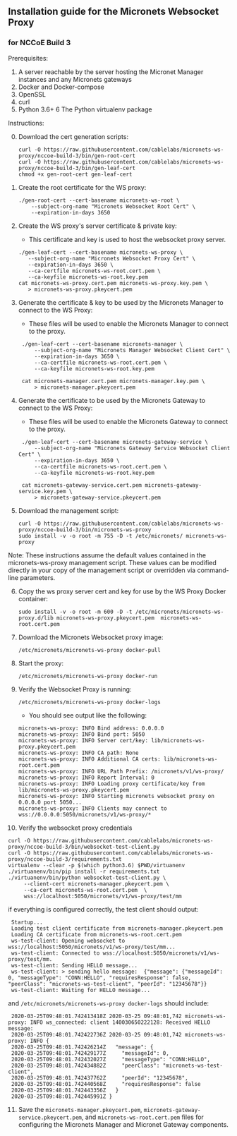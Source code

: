 ## Installation guide for the Micronets Websocket Proxy

### for NCCoE Build 3

Prerequisites:

1. A server reachable by the server hosting the Micronet Manager instances
and any Micronets gateways
2. Docker and Docker-compose
3. OpenSSL
4. curl
5. Python 3.6+
6 The Python virtualenv package

Instructions:

0. Download the cert generation scripts:

   ```
   curl -O https://raw.githubusercontent.com/cablelabs/micronets-ws-proxy/nccoe-build-3/bin/gen-root-cert
   curl -O https://raw.githubusercontent.com/cablelabs/micronets-ws-proxy/nccoe-build-3/bin/gen-leaf-cert
   chmod +x gen-root-cert gen-leaf-cert
   ```

1. Create the root certificate for the WS proxy:

   ```
   ./gen-root-cert --cert-basename micronets-ws-root \
       --subject-org-name "Micronets Websocket Root Cert" \
       --expiration-in-days 3650
   ```

2. Create the WS proxy's server certificate & private key:

   - This certificate and key is used to host the websocket proxy server.

   ```
   ./gen-leaf-cert --cert-basename micronets-ws-proxy \
      --subject-org-name "Micronets Websocket Proxy Cert" \
      --expiration-in-days 3650 \
      --ca-certfile micronets-ws-root.cert.pem \
      --ca-keyfile micronets-ws-root.key.pem
   cat micronets-ws-proxy.cert.pem micronets-ws-proxy.key.pem \
      > micronets-ws-proxy.pkeycert.pem
   ```

3. Generate the certificate & key to be used by the Micronets Manager to connect to the WS Proxy:

   - These files will be used to enable the Micronets Manager to connect to the proxy.

   ```
    ./gen-leaf-cert --cert-basename micronets-manager \
        --subject-org-name "Micronets Manager Websocket Client Cert" \
        --expiration-in-days 3650 \
        --ca-certfile micronets-ws-root.cert.pem \
        --ca-keyfile micronets-ws-root.key.pem

    cat micronets-manager.cert.pem micronets-manager.key.pem \
        > micronets-manager.pkeycert.pem
   ```

4. Generate the certificate to be used by the Micronets Gateway to connect to the WS Proxy:

   - These files will be used to enable the Micronets Gateway to connect to the proxy.

   ```
    ./gen-leaf-cert --cert-basename micronets-gateway-service \
        --subject-org-name "Micronets Gateway Service Websocket Client Cert" \
        --expiration-in-days 3650 \
        --ca-certfile micronets-ws-root.cert.pem \
        --ca-keyfile micronets-ws-root.key.pem

    cat micronets-gateway-service.cert.pem micronets-gateway-service.key.pem \
        > micronets-gateway-service.pkeycert.pem
   ```

5. Download the management script:

   ```
   curl -O https://raw.githubusercontent.com/cablelabs/micronets-ws-proxy/nccoe-build-3/bin/micronets-ws-proxy
   sudo install -v -o root -m 755 -D -t /etc/micronets/ micronets-ws-proxy 
   ```

Note: These instructions assume the default values contained in the micronets-ws-proxy management script.
These values can be modified directly in your copy of the management script or overridden via command-line
parameters.

6. Copy the ws proxy server cert and key for use by the WS Proxy Docker container:

   ```
   sudo install -v -o root -m 600 -D -t /etc/micronets/micronets-ws-proxy.d/lib micronets-ws-proxy.pkeycert.pem  micronets-ws-root.cert.pem 
   ```

7. Download the Micronets Websocket proxy image:

   ```
   /etc/micronets/micronets-ws-proxy docker-pull
   ```

8. Start the proxy:

   ```
   /etc/micronets/micronets-ws-proxy docker-run
   ```

9. Verify the Websocket Proxy is running:

   ```
   /etc/micronets/micronets-ws-proxy docker-logs
   ```

   - You should see output like the following:
   
    ```
    micronets-ws-proxy: INFO Bind address: 0.0.0.0
    micronets-ws-proxy: INFO Bind port: 5050
    micronets-ws-proxy: INFO Server cert/key: lib/micronets-ws-proxy.pkeycert.pem
    micronets-ws-proxy: INFO CA path: None
    micronets-ws-proxy: INFO Additional CA certs: lib/micronets-ws-root.cert.pem
    micronets-ws-proxy: INFO URL Path Prefix: /micronets/v1/ws-proxy/
    micronets-ws-proxy: INFO Report Interval: 0
    micronets-ws-proxy: INFO Loading proxy certificate/key from lib/micronets-ws-proxy.pkeycert.pem
    micronets-ws-proxy: INFO Starting micronets websocket proxy on 0.0.0.0 port 5050...
    micronets-ws-proxy: INFO Clients may connect to wss://0.0.0.0:5050/micronets/v1/ws-proxy/*
    ```

10. Verify the websocket proxy credentials

   ```
   curl -O https://raw.githubusercontent.com/cablelabs/micronets-ws-proxy/nccoe-build-3/bin/websocket-test-client.py
   curl -O https://raw.githubusercontent.com/cablelabs/micronets-ws-proxy/nccoe-build-3/requirements.txt
   virtualenv --clear -p $(which python3.6) $PWD/virtuanenv
   ./virtuanenv/bin/pip install -r requirements.txt
   ./virtuanenv/bin/python websocket-test-client.py \
        --client-cert micronets-manager.pkeycert.pem \
        --ca-cert micronets-ws-root.cert.pem  \
        wss://localhost:5050/micronets/v1/ws-proxy/test/mm
   ```

   if everything is configured correctly, the test client should output:
   
   ```
    Startup...
    Loading test client certificate from micronets-manager.pkeycert.pem
    Loading CA certificate from micronets-ws-root.cert.pem
    ws-test-client: Opening websocket to wss://localhost:5050/micronets/v1/ws-proxy/test/mm...
    ws-test-client: Connected to wss://localhost:5050/micronets/v1/ws-proxy/test/mm.
    ws-test-client: Sending HELLO message...
    ws-test-client: > sending hello message:  {"message": {"messageId": 0, "messageType": "CONN:HELLO", "requiresResponse": false, "peerClass": "micronets-ws-test-client", "peerId": "12345678"}}
    ws-test-client: Waiting for HELLO message...
   ```

   and `/etc/micronets/micronets-ws-proxy docker-logs` should include:

   ```
    2020-03-25T09:48:01.742413418Z 2020-03-25 09:48:01,742 micronets-ws-proxy: INFO ws_connected: client 140030650222128: Received HELLO message:
    2020-03-25T09:48:01.742422736Z 2020-03-25 09:48:01,742 micronets-ws-proxy: INFO {
    2020-03-25T09:48:01.742426214Z   "message": {
    2020-03-25T09:48:01.742429177Z     "messageId": 0,
    2020-03-25T09:48:01.742432027Z     "messageType": "CONN:HELLO",
    2020-03-25T09:48:01.742434882Z     "peerClass": "micronets-ws-test-client",
    2020-03-25T09:48:01.742437762Z     "peerId": "12345678",
    2020-03-25T09:48:01.742440568Z     "requiresResponse": false
    2020-03-25T09:48:01.742443356Z   }
    2020-03-25T09:48:01.742445991Z }
   ```

11. Save the `micronets-manager.pkeycert.pem`, `micronets-gateway-service.pkeycert.pem`,
   and `micronets-ws-root.cert.pem` files for configuring the Micronets Manager
   and Micronet Gateway components.
